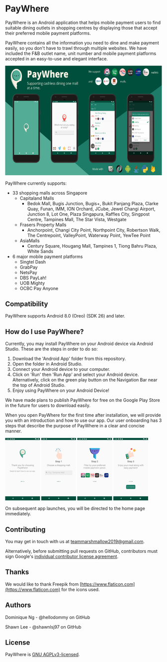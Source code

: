 # PayWhere

PayWhere is an Android application that helps mobile payment users to
find suitable dining outlets in shopping centres by displaying those
that accept their preferred mobile payment platforms.

PayWhere contains all the information you need to dine and make payment
easily, so you don't have to trawl through multiple websites. We have
included the F&B outlet name, unit number and mobile payment platforms
accepted in an easy-to-use and elegant interface.

<img src="./READMEMedia/media/image2.png" width="624" height="350.66666667" />

PayWhere currently supports:

-   33 shopping malls across Singapore
    -   Capitaland Malls
        -   Bedok Mall, Bugis Junction, Bugis+, Bukit Panjang Plaza,
            Clarke Quay, Funan, IMM, ION Orchard, JCube, Jewel Changi
            Airport, Junction 8, Lot One, Plaza Singapura, Raffles City,
            Singpost Centre, Tampines Mall, The Star Vista, Westgate
    -   Frasers Property Malls
        -   Anchorpoint, Changi City Point, Northpoint City, Robertson
            Walk, The Centrepoint, ValleyPoint, Waterway Point, YewTee
            Point
    -   AsiaMalls
        -   Century Square, Hougang Mall, Tampines 1, Tiong Bahru Plaza,
            White Sands
-   6 major mobile payment platforms
    -   Singtel Dash
    -   GrabPay
    -   NetsPay
    -   DBS PayLah!
    -   UOB Mighty
    -   OCBC Pay Anyone

## Compatibility

PayWhere supports Android 8.0 (Oreo) (SDK 26) and later.

## How do I use PayWhere?

Currently, you may install PayWhere on your Android device via Android
Studio. These are the steps in order to do so:

1.  Download the 'Android App' folder from this repository.
2.  Open the folder in Android Studio.
3.  Connect your Android device to your computer.
4.  Click on 'Run' then 'Run App' and select your Android device.
    Alternatively, click on the green play button on the Navigation Bar
    near the top of Android Studio.
5.  Enjoy using PayWhere on your Android Device!

We have made plans to publish PayWhere for free on the Google Play Store
in the future for users to download easily.

When you open PayWhere for the first time after installation, we will
provide you with an introduction and how to use our app. Our user
onboarding has 3 steps that describe the purpose of PayWhere in a clear
and concise manner.

<img src="./READMEMedia/media/image3.png" width="112" height="200" /> <img src="./READMEMedia/media/image4.png" width="112" height="200" /> <img src="./READMEMedia/media/image5.png" width="112" height="200" /> <img src="./READMEMedia/media/image6.png" width="112" height="200" />

On subsequent app launches, you will be directed to the home page
immediately.

## Contributing

You may get in touch with us at
[teammarshmallow2019\@gmail.com](mailto:teammarshmallow2019@gmail.com).

Alternatively, before submitting pull requests on GitHub, contributors
must sign Google\'s [individual contributor license
agreement](https://cla.developers.google.com/about/google-individual).

## Thanks

We would like to thank Freepik from
[https://www.flaticon.com](https://www.flaticon.com) for
the icons used.

## Authors

Dominique Ng - \@hellodommy on GitHub

Shawn Lee - \@shawnlsj97 on GitHub

## License

PayWhere is [GNU
AGPLv3-licensed](https://github.com/shawnlsj97/PayWhere/blob/master/LICENSE).
